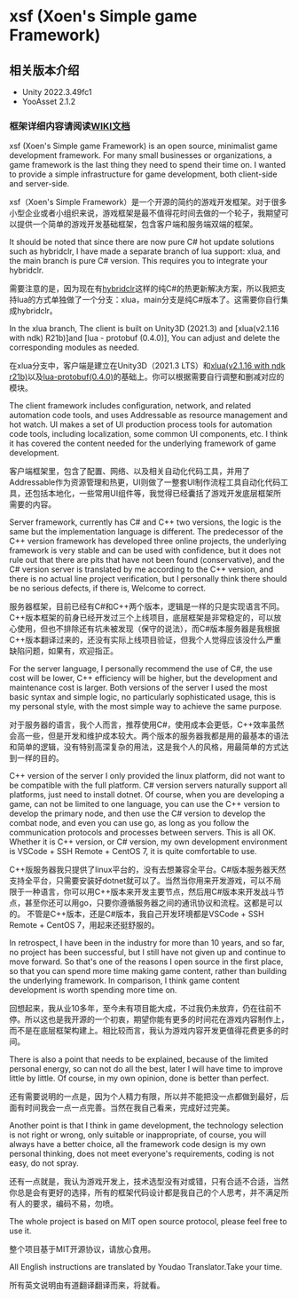 # xsf (Xoen's Simple game Framework)

## 相关版本介绍
- Unity 2022.3.49fc1
- YooAsset 2.1.2

### 框架详细内容请阅读[WIKI文档](https://github.com/xiexx-game/xsf/wiki)

xsf (Xoen's Simple game Framework) is an open source, minimalist game development framework. For many small businesses or organizations, a game framework is the last thing they need to spend their time on. I wanted to provide a simple infrastructure for game development, both client-side and server-side.

xsf（Xoen's Simple Framework）是一个开源的简约的游戏开发框架。对于很多小型企业或者小组织来说，游戏框架是最不值得花时间去做的一个轮子，我期望可以提供一个简单的游戏开发基础框架，包含客户端和服务端双端的框架。


It should be noted that since there are now pure C# hot update solutions such as hybridclr, I have made a separate branch of lua support: xlua, and the main branch is pure C# version. This requires you to integrate your hybridclr.

需要注意的是，因为现在有[hybridclr](https://github.com/focus-creative-games/hybridclr)这样的纯C#的热更新解决方案，所以我把支持lua的方式单独做了一个分支：xlua，main分支是纯C#版本了。这需要你自行集成hybridclr。

In the xlua branch, The client is built on Unity3D (2021.3) and [xlua(v2.1.16 with ndk) R21b)]and [lua - protobuf (0.4.0)], You can adjust and delete the corresponding modules as needed.

在xlua分支中，客户端是建立在Unity3D（2021.3 LTS）和[xlua(v2.1.16 with ndk r21b)](https://github.com/Tencent/xLua)以及[lua-protobuf(0.4.0)](https://github.com/starwing/lua-protobuf)的基础上。你可以根据需要自行调整和删减对应的模块。

The client framework includes configuration, network, and related automation code tools, and uses Addressable as resource management and hot watch. UI makes a set of UI production process tools for automation code tools, including localization, some common UI components, etc. I think it has covered the content needed for the underlying framework of game development.

客户端框架里，包含了配置、网络、以及相关自动化代码工具，并用了Addressable作为资源管理和热更，UI则做了一整套UI制作流程工具自动化代码工具，还包括本地化，一些常用UI组件等，我觉得已经囊括了游戏开发底层框架所需要的内容。

Server framework, currently has C# and C++ two versions, the logic is the same but the implementation language is different. The predecessor of the C++ version framework has developed three online projects, the underlying framework is very stable and can be used with confidence, but it does not rule out that there are pits that have not been found (conservative), and the C# version server is translated by me according to the C++ version, and there is no actual line project verification, but I personally think there should be no serious defects, if there is, Welcome to correct.

服务器框架，目前已经有C#和C++两个版本，逻辑是一样的只是实现语言不同。C++版本框架的前身已经开发过三个上线项目，底层框架是非常稳定的，可以放心使用，但也不排除还有坑未被发现（保守的说法），而C#版本服务器是我根据C++版本翻译过来的，还没有实际上线项目验证，但我个人觉得应该没什么严重缺陷问题，如果有，欢迎指正。

For the server language, I personally recommend the use of C#, the use cost will be lower, C++ efficiency will be higher, but the development and maintenance cost is larger. Both versions of the server I used the most basic syntax and simple logic, no particularly sophisticated usage, this is my personal style, with the most simple way to achieve the same purpose.

对于服务器的语言，我个人而言，推荐使用C#，使用成本会更低，C++效率虽然会高一些，但是开发和维护成本较大。两个版本的服务器我都是用的最基本的语法和简单的逻辑，没有特别高深复杂的用法，这是我个人的风格，用最简单的方式达到一样的目的。

C++ version of the server I only provided the linux platform, did not want to be compatible with the full platform. C# version servers naturally support all platforms, just need to install dotnet. Of course, when you are developing a game, can not be limited to one language, you can use the C++ version to develop the primary node, and then use the C# version to develop the combat node, and even you can use go, as long as you follow the communication protocols and processes between servers. This is all OK. Whether it is C++ version, or C# version, my own development environment is VSCode + SSH Remote + CentOS 7, it is quite comfortable to use.

C++版服务器我只提供了linux平台的，没有去想兼容全平台。C#版本服务器天然支持全平台，只需要安装好dotnet就可以了。当然当你用来开发游戏，可以不局限于一种语言，你可以用C++版本来开发主要节点，然后用C#版本来开发战斗节点，甚至你还可以用go，只要你遵循服务器之间的通讯协议和流程。这都是可以的。 不管是C++版本，还是C#版本，我自己开发环境都是VSCode + SSH Remote + CentOS 7，用起来还挺舒服的。

In retrospect, I have been in the industry for more than 10 years, and so far, no project has been successful, but I still have not given up and continue to move forward. So that's one of the reasons I open source in the first place, so that you can spend more time making game content, rather than building the underlying framework. In comparison, I think game content development is worth spending more time on.

回想起来，我从业10多年，至今未有项目能大成，不过我仍未放弃，仍在往前不停。所以这也是我开源的一个初衷，期望你能有更多的时间花在游戏内容制作上，而不是在底层框架构建上。相比较而言，我认为游戏内容开发更值得花费更多的时间。

There is also a point that needs to be explained, because of the limited personal energy, so can not do all the best, later I will have time to improve little by little. Of course, in my own opinion, done is better than perfect.

还有需要说明的一点是，因为个人精力有限，所以并不能把没一点都做到最好，后面有时间我会一点一点完善。当然在我自己看来，完成好过完美。

Another point is that I think in game development, the technology selection is not right or wrong, only suitable or inappropriate, of course, you will always have a better choice, all the framework code design is my own personal thinking, does not meet everyone's requirements, coding is not easy, do not spray.

还有一点就是，我认为游戏开发上，技术选型没有对或错，只有合适不合适，当然你总是会有更好的选择，所有的框架代码设计都是我自己的个人思考，并不满足所有人的要求，编码不易，勿喷。

The whole project is based on MIT open source protocol, please feel free to use it.

整个项目基于MIT开源协议，请放心食用。

All English instructions are translated by Youdao Translator.Take your time.

所有英文说明由有道翻译翻译而来，将就看。
